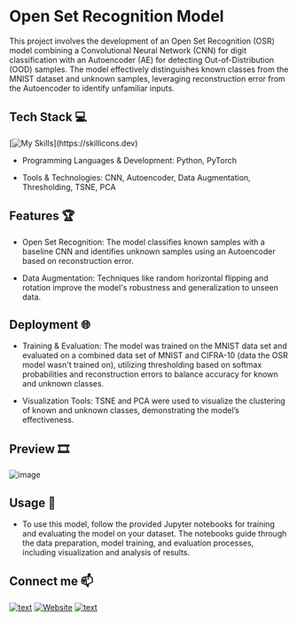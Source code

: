 # Open Set Recognition Model



This project involves the development of an Open Set Recognition (OSR) model combining a Convolutional Neural Network (CNN) for digit classification with an Autoencoder (AE) for detecting Out-of-Distribution (OOD) samples.
The model effectively distinguishes known classes from the MNIST dataset and unknown samples, leveraging reconstruction error from the Autoencoder to identify unfamiliar inputs.

## Tech Stack 💻
[![My Skills](https://skillicons.dev/icons?i=py,pytorch,tensorflow,)](https://skillicons.dev)

- Programming Languages & Development: Python, PyTorch

- Tools & Technologies: CNN, Autoencoder, Data Augmentation, Thresholding, TSNE, PCA


## Features 🏆
- Open Set Recognition: The model classifies known samples with a baseline CNN and identifies unknown samples using an Autoencoder based on reconstruction error.

- Data Augmentation: Techniques like random horizontal flipping and rotation improve the model's robustness and generalization to unseen data.


## Deployment 🌐
- Training & Evaluation: The model was trained on the MNIST data set and evaluated on a combined data set of MNIST and CIFRA-10 (data the OSR model wasn't trained on), utilizing thresholding based on softmax probabilities and reconstruction errors to balance accuracy for known and unknown classes.

- Visualization Tools: TSNE and PCA were used to visualize the clustering of known and unknown classes, demonstrating the model’s effectiveness.

## Preview 🎞️

![image](https://github.com/user-attachments/assets/1de2ab4e-e5bf-4d26-8dd2-fead805710a3)


## Usage 🎯
- To use this model, follow the provided Jupyter notebooks for training and evaluating the model on your dataset. The notebooks guide through the data preparation, model training, and evaluation processes, including visualization and analysis of results.


## Connect me 📫
[![text](https://img.shields.io/badge/LinkedIn-0077B5?style=for-the-badge&logo=linkedin&logoColor=white)](https://www.linkedin.com/in/daniel-adam-backend-developer/)
[![Website](https://img.shields.io/badge/Website-grey?style=for-the-badge&url=https%3A%2F%2FMyWebsite)](https://danieladam.click/)
[![text](https://img.shields.io/badge/Gmail-D14836?style=for-the-badge&logo=gmail&logoColor=white)](mailto:danielyosef.adam@gmail.com)

